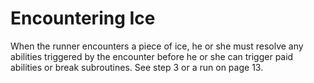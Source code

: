 # Encountering Ice

When the runner encounters a piece of ice, he or she must resolve any
abilities triggered by the encounter before he or she can trigger paid
abilities or break subroutines. See step 3 or a run on page 13.
